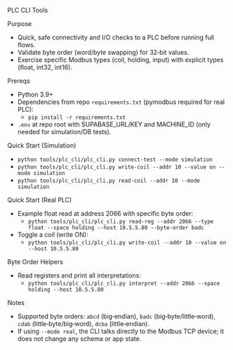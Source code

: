 PLC CLI Tools

Purpose
- Quick, safe connectivity and I/O checks to a PLC before running full flows.
- Validate byte order (word/byte swapping) for 32‑bit values.
- Exercise specific Modbus types (coil, holding, input) with explicit types (float, int32, int16).

Prereqs
- Python 3.9+
- Dependencies from repo `requirements.txt` (pymodbus required for real PLC):
  - `pip install -r requirements.txt`
- `.env` at repo root with SUPABASE_URL/KEY and MACHINE_ID (only needed for simulation/DB tests).

Quick Start (Simulation)
- `python tools/plc_cli/plc_cli.py connect-test --mode simulation`
- `python tools/plc_cli/plc_cli.py write-coil --addr 10 --value on --mode simulation`
- `python tools/plc_cli/plc_cli.py read-coil --addr 10 --mode simulation`

Quick Start (Real PLC)
- Example float read at address 2066 with specific byte order:
  - `python tools/plc_cli/plc_cli.py read-reg --addr 2066 --type float --space holding --host 10.5.5.80 --byte-order badc`
- Toggle a coil (write ON):
  - `python tools/plc_cli/plc_cli.py write-coil --addr 10 --value on --host 10.5.5.80`

Byte Order Helpers
- Read registers and print all interpretations:
  - `python tools/plc_cli/plc_cli.py interpret --addr 2066 --space holding --host 10.5.5.80`

Notes
- Supported byte orders: `abcd` (big‑endian), `badc` (big‑byte/little‑word), `cdab` (little‑byte/big‑word), `dcba` (little‑endian).
- If using `--mode real`, the CLI talks directly to the Modbus TCP device; it does not change any schema or app state.

